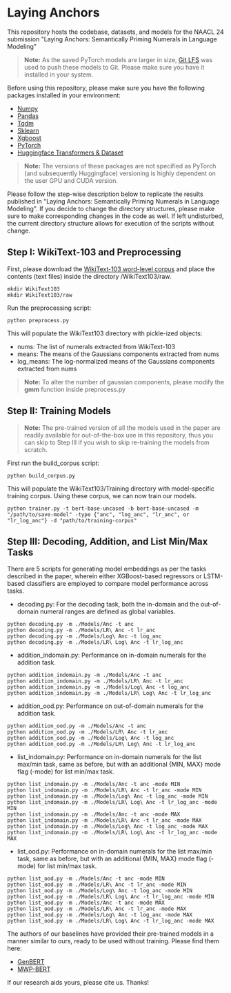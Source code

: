 # Laying Anchors
This repository hosts the codebase, datasets, and models for the NAACL 24 submission "Laying Anchors: Semantically Priming Numerals in Language Modeling" 

> **Note:** As the saved PyTorch models are larger in size, [Git LFS](https://git-lfs.github.com/) was used to push these models to Git. Please make sure you have it installed in your system.


Before using this repository, please make sure you have the following packages installed in your environment:
- [Numpy](https://numpy.org/)
- [Pandas](https://pandas.pydata.org/)
- [Tqdm](https://github.com/tqdm/tqdm)
- [Sklearn](https://scikit-learn.org/)
- [Xgboost](https://xgboost.readthedocs.io/)
- [PyTorch](https://pytorch.org/)
- [Huggingface Transformers & Dataset](https://huggingface.co/)

> **Note:** The versions of these packages are not specified as PyTorch (and subsequently Huggingface) versioning is highly dependent on the user GPU and CUDA version.

Please follow the step-wise description below to replicate the results published in "Laying Anchors: Semantically Priming Numerals in Language Modeling". If you decide to change the directory structures, please make sure to make corresponding changes in the code as well. If left undisturbed, the current directory structure allows for execution of the scripts without change.

## Step I: WikiText-103 and Preprocessing

First, please download the [WikiText-103 word-level corpus](https://www.salesforce.com/products/einstein/ai-research/the-wikitext-dependency-language-modeling-dataset/) and place the contents (text files) inside the directory /WikiText103/raw.
```
mkdir WikiText103
mkdir WikiText103/raw
```

Run the preprocessing script:
```
python preprocess.py
```

This will populate the WikiText103 directory with pickle-ized objects:
- nums: The list of numerals extracted from WikiText-103
- means: The means of the Gaussians components extracted from nums
- log_means: The log-normalized means of the Gaussians components extracted from nums

> **Note:** To alter the number of gaussian components, please modify the **gmm** function inside preprocess.py

## Step II: Training Models

> **Note:** The pre-trained version of all the models used in the paper are readily available for out-of-the-box use in this repository, thus you can skip to Step III if you wish to skip re-training the models from scratch. 

First run the build_corpus script:
```
python build_corpus.py
```
This will populate the WikiText103/Training directory with model-specific training corpus. Using these corpus, we can now train our models.
```
python trainer.py -t bert-base-uncased -b bert-base-uncased -m "/path/to/save-model" -type {"anc", "log_anc", "lr_anc", or "lr_log_anc"} -d "path/to/training-corpus" 
```

## Step III: Decoding, Addition, and List Min/Max Tasks

There are 5 scripts for generating model embeddings as per the tasks described in the paper, wherein either XGBoost-based regressors or LSTM-based classifiers are employed to compare model performance across tasks.

- decoding.py: For the decoding task, both the in-domain and the out-of-domain numeral ranges are defined as global variables.
```
python decoding.py -m ./Models/Anc -t anc
python decoding.py -m ./Models/LR\ Anc -t lr_anc
python decoding.py -m ./Models/Log\ Anc -t log_anc
python decoding.py -m ./Models/LR\ Log\ Anc -t lr_log_anc
```
- addition_indomain.py: Performance on in-domain numerals for the addition task.
```
python addition_indomain.py -m ./Models/Anc -t anc
python addition_indomain.py -m ./Models/LR\ Anc -t lr_anc
python addition_indomain.py -m ./Models/Log\ Anc -t log_anc
python addition_indomain.py -m ./Models/LR\ Log\ Anc -t lr_log_anc
```
- addition_ood.py: Performance on out-of-domain numerals for the addition task.
```
python addition_ood.py -m ./Models/Anc -t anc
python addition_ood.py -m ./Models/LR\ Anc -t lr_anc
python addition_ood.py -m ./Models/Log\ Anc -t log_anc
python addition_ood.py -m ./Models/LR\ Log\ Anc -t lr_log_anc
```
- list_indomain.py: Performance on in-domain numerals for the list max/min task, same as before, but with an additional {MIN, MAX} mode flag (-mode) for list min/max task.
```
python list_indomain.py -m ./Models/Anc -t anc -mode MIN
python list_indomain.py -m ./Models/LR\ Anc -t lr_anc -mode MIN
python list_indomain.py -m ./Models/Log\ Anc -t log_anc -mode MIN
python list_indomain.py -m ./Models/LR\ Log\ Anc -t lr_log_anc -mode MIN
python list_indomain.py -m ./Models/Anc -t anc -mode MAX
python list_indomain.py -m ./Models/LR\ Anc -t lr_anc -mode MAX
python list_indomain.py -m ./Models/Log\ Anc -t log_anc -mode MAX
python list_indomain.py -m ./Models/LR\ Log\ Anc -t lr_log_anc -mode MAX
```
- list_ood.py: Performance on in-domain numerals for the list max/min task, same as before, but with an additional {MIN, MAX} mode flag (-mode) for list min/max task.
```
python list_ood.py -m ./Models/Anc -t anc -mode MIN
python list_ood.py -m ./Models/LR\ Anc -t lr_anc -mode MIN
python list_ood.py -m ./Models/Log\ Anc -t log_anc -mode MIN
python list_ood.py -m ./Models/LR\ Log\ Anc -t lr_log_anc -mode MIN
python list_ood.py -m ./Models/Anc -t anc -mode MAX
python list_ood.py -m ./Models/LR\ Anc -t lr_anc -mode MAX
python list_ood.py -m ./Models/Log\ Anc -t log_anc -mode MAX
python list_ood.py -m ./Models/LR\ Log\ Anc -t lr_log_anc -mode MAX
```
The authors of our baselines have provided their pre-trained models in a manner similar to ours, ready to be used without training. Please find them here:
- [GenBERT](https://github.com/ag1988/injecting_numeracy)
- [MWP-BERT](https://github.com/LZhenwen/MWP-BERT)

If our research aids yours, please cite us. Thanks!
